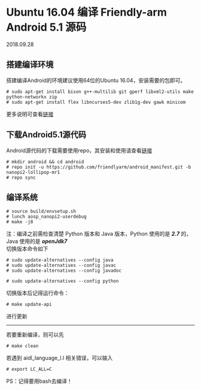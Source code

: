 # Ubuntu 16.04 编译 Friendly-arm Android 5.1 源码

2018.09.28

## 搭建编译环境

搭建编译Android的环境建议使用64位的Ubuntu 16.04，安装需要的包即可。

    # sudo apt-get install bison g++-multilib git gperf libxml2-utils make python-networkx zip
    # sudo apt-get install flex libncurses5-dev zlib1g-dev gawk minicom

更多说明可查看[链接](https://source.android.com/source/initializing.html)

## 下载Android5.1源代码

Android源代码的下载需要使用repo，其安装和使用请查看[链接](https://source.android.com/source/downloading.html)

    # mkdir android && cd android
    # repo init -u https://github.com/friendlyarm/android_manifest.git -b nanopi2-lollipop-mr1
    # repo sync

## 编译系统

    # source build/envsetup.sh
    # lunch aosp_nanopi2-userdebug
    # make -j8

注：编译之前需检查清楚 Python 版本和 Java 版本，Python 使用的是 ***2.7*** 的，Java 使用的是 ***openJdk7***  
切换版本命令如下

    # sudo update-alternatives --config java
    # sudo update-alternatives --config javac
    # sudo update-alternatives --config javadoc

    # sudo update-alternatives --config python

切换版本后记得运行命令：

    # make update-api

进行更新
***
若要重新编译，则可以先

    # make clean

若遇到 aidl_language_l.l 相关错误，可以输入

    # export LC_ALL=C

PS：记得要用bash去编译！
